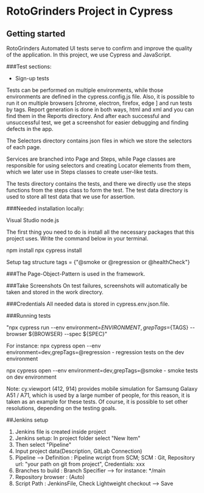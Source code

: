# RotoGrinders Project in Cypress

## Getting started

RotoGrinders Automated UI tests serve to confirm and improve the quality of the application. In this project, we use Cypress and JavaScript.


###Test sections:
* Sign-up tests


Tests can be performed on multiple environments, while those environments are defined in the cypress.config.js file.
Also, it is possible to run it on multiple browsers [chrome, electron, firefox, edge ] and run tests by tags. Report generation is done in both ways, html and xml and you can find them in the Reports directory. And after each successful and unsuccessful test, we get a screenshot for easier debugging and finding defects in the app.

The Selectors directory contains json files in which we store the selectors of each page.

Services are branched into Page and Steps, while Page classes are responsible for using selectors and creating Locator elements from them, which we later use in Steps classes to create user-like tests.

The tests directory contains the tests, and there we directly use the steps functions from the steps class to form the test.
The test data directory is used to store all test data that we use for assertion.


###Needed installation locally:

Visual Studio
node.js

The first thing you need to do is install all the necessary packages that this project uses. Write the command below in your terminal.

npm install
npx cypress install


Setup tag structure
tags = {"@smoke or @regression or @healthCheck"}


###The Page-Object-Pattern is used in the framework.

###Take Screenshots
On test failures, screenshots will automatically be taken and stored in the work directory.

###Credentials
All needed data is stored in cypress.env.json.file.


###Running tests

"npx cypress run --env environment=${ENVIRONMENT},grepTags=${TAGS} --browser ${BROWSER} --spec ${SPEC}"

For instance:
npx cypress open --env environment=dev,grepTags=@regression - regression tests on the dev environment

npx cypress open --env environment=dev,grepTags=@smoke - smoke tests on dev environment


Note: cy.viewport (412, 914) provides mobile simulation for Samsung Galaxy A51 / A71, which is used by a large number of people, for this reason, it is taken as an example for these tests. Of course, it is possible to set other resolutions, depending on the testing goals.


##Jenkins setup
 1. Jenkins file is created inside project
 2. Jenkins setup: In project folder select "New Item" 
 3. Then select "Pipeline"
 4. Input project data(Description, GitLab Connection)
 5. Pipeline --> Definition : Pipeline wcript from SCM; SCM : Git, Repository url: "your path on git from project", Credentials: xxx 
 6. Branches to build : Branch Specifier --> for instance: */main
 7. Repository browser : (Auto)
 8. Script Path : JenkinsFile, Check Lightweight checkout --> Save